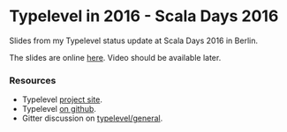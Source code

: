 # Typelevel in 2016 - Scala Days 2016

Slides from my Typelevel status update at Scala Days 2016 in Berlin.

The slides are online [here](http://milessabin.com/talks/2016/06/17/typelevel-scala-days-2016). Video should be
available later.

### Resources

* Typelevel [project site](http://typelevel.org).
* Typelevel [on github](http://github.com/typelevel/general).
* Gitter discussion on [typelevel/general](http://gitter.im/typelevel/general).
